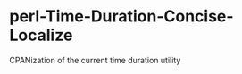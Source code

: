 perl-Time-Duration-Concise-Localize
===================================

CPANization of the current time duration utility
